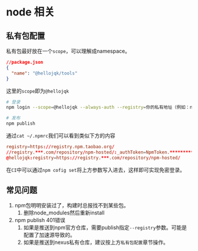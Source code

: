 # node 相关

## 私有包配置

私有包最好放在一个`scope`，可以理解成namespace。

```json
//package.json
{
  "name": "@hellojqk/tools"
}
```

这里的`scope`即为`@hellojqk`

```sh
# 登录
npm login --scope=@hellojqk --always-auth --registry=你的私有地址（例如：nexus搭建的独立hosted的npm仓库）

# 发布
npm publish
```

通过`cat ~/.npmrc`我们可以看到类似下方的内容

```conf
registry=https://registry.npm.taobao.org/
//registry.***.com/repository/npm-hosted/:_authToken=NpmToken.******************************
@hellojqk:registry=https://registry.***.com/repository/npm-hosted/
```

在`CI`中可以通过`npm cofig set`将上方参数写入进去，这样即可实现免密登录。


## 常见问题

1. npm包明明安装过了，构建时总报找不到某些包。
   1. 删除node_modules然后重新install
2. npm publish 401错误
   1. 如果是推送到npm官方仓库，需要publish指定`--registry`参数。可能是配置了加速源导致的。
   2. 如果是推送到nexus私有仓库，建议按上方`私有包配置`章节操作。
